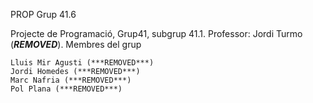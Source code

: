 PROP Grup 41.6

Projecte de Programació, Grup41, subgrup 41.1.
Professor: Jordi Turmo (***REMOVED***).
Membres del grup

    Lluis Mir Agusti (***REMOVED***)
    Jordi Homedes (***REMOVED***)
    Marc Nafria (***REMOVED***)
    Pol Plana (***REMOVED***)
